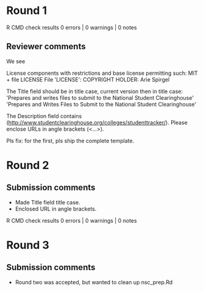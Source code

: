 
# Round 1

R CMD check results
0 errors | 0 warnings | 0 notes


## Reviewer comments

We see

License components with restrictions and base license permitting such:
  MIT + file LICENSE
File 'LICENSE':
  COPYRIGHT HOLDER: Arie Spirgel

The Title field should be in title case, current version then in title case:
'Prepares and writes files to submit to the National Student Clearinghouse'
'Prepares and Writes Files to Submit to the National Student Clearinghouse'

The Description field contains
  (http://www.studentclearinghouse.org/colleges/studenttracker/).
Please enclose URLs in angle brackets (<...>).

Pls fix: for the first, pls ship the complete template.

# Round 2

## Submission comments

- Made Title field title case.
- Enclosed URL in angle brackets.

R CMD check results
0 errors | 0 warnings | 0 notes

# Round 3

## Submission comments

- Round two was accepted, but wanted to clean up nsc_prep.Rd

